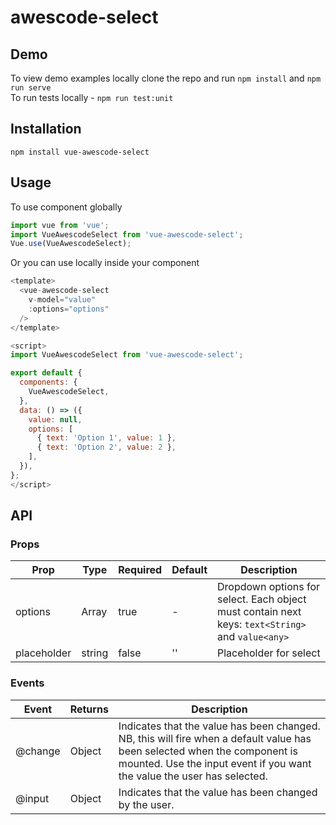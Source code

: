 # awescode-select

## Demo
To view demo examples locally clone the repo and run `npm install` and `npm run serve`  
To run tests locally - `npm run test:unit`

## Installation
```
npm install vue-awescode-select
```

## Usage
To use component globally
```js
import vue from 'vue';
import VueAwescodeSelect from 'vue-awescode-select';
Vue.use(VueAwescodeSelect);
```

Or you can use locally inside your component
```js
<template>
  <vue-awescode-select 
    v-model="value"
    :options="options"
  />
</template>

<script>
import VueAwescodeSelect from 'vue-awescode-select';

export default {
  components: {
    VueAwescodeSelect,
  },
  data: () => ({
    value: null,
    options: [
      { text: 'Option 1', value: 1 },
      { text: 'Option 2', value: 2 },
    ],
  }),
};
</script>
```

## API

### Props

| Prop  | Type  | Required  | Default  | Description  |
|---|---|---|---|---|
| options  | Array  | true  | -  | Dropdown options for select. Each object must contain next keys: ```text<String>``` and ```value<any>```    |
| placeholder  | string  | false  | ''  | Placeholder for select |

### Events

| Event                         | Returns         | Description                              |
|-------------------------------|-----------------|------------------------------------------|
| @change                      	| Object    			| Indicates that the value has been changed. NB, this will fire when a default value has been selected when the component is mounted. Use the input event if you want the value the user has selected.|	          
| @input                        | Object	        | Indicates that the value has been changed by the user.|


